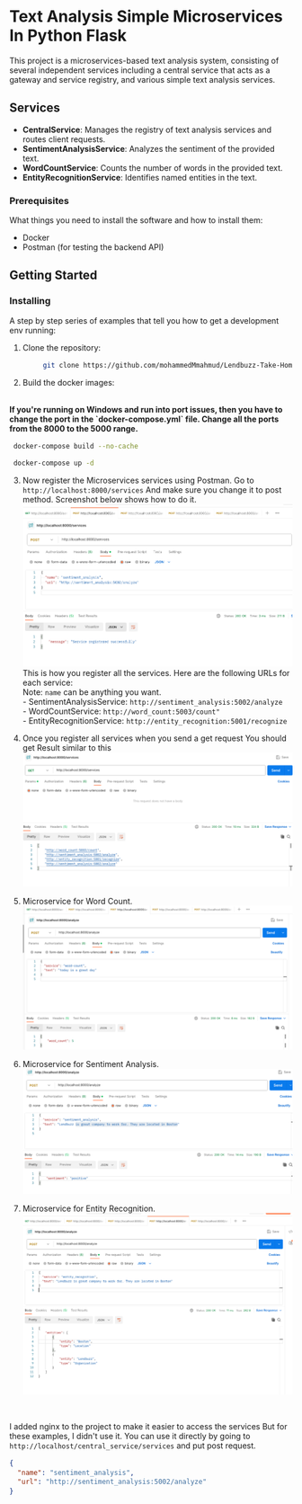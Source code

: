 # Text Analysis Simple Microservices In Python Flask 

This project is a microservices-based text analysis system, consisting of several independent services including a central service that acts as a gateway and service registry, and various simple text analysis services.

## Services

- **CentralService**: Manages the registry of text analysis services and routes client requests.
- **SentimentAnalysisService**: Analyzes the sentiment of the provided text.
- **WordCountService**: Counts the number of words in the provided text.
- **EntityRecognitionService**: Identifies named entities in the text.



### Prerequisites

What things you need to install the software and how to install them:

- Docker
- Postman (for testing the backend API)


## Getting Started
### Installing

A step by step series of examples that tell you how to get a development env running:

1. Clone the repository:

   ```bash
        git clone https://github.com/mohammedMmahmud/Lendbuzz-Take-Home-Test.git
    ```

2. Build the docker images:
<br>
<b>If you're running on Windows and run into port issues, then you have to change the port in the `docker-compose.yml` file. Change all the ports from the 8000 to the 5000 range.</b>

   ```bash
    docker-compose build --no-cache
   ```
   ```bash
    docker-compose up -d 
   ```  

3. Now register the Microservices services using Postman. Go to `http://localhost:8000/services` And make sure you change it to post method. Screenshot below shows how to do it.
     ![alt text](screenshots/post.png "Register")
     <br>
     This is how you register all the services. Here are the following URLs for each service:
     <br>
     Note: `name` can be anything you want. 
        <br>
        - SentimentAnalysisService: `http://sentiment_analysis:5002/analyze`
        <br>
        - WordCountService: `http://word_count:5003/count"`
        <br>
        - EntityRecognitionService: `http://entity_recognition:5001/recognize`


4. Once you register all services when you send a get request You should get Result similar to this 
![alt text](screenshots/get.png "get")

5. Microservice for Word Count. 
![alt text](screenshots/word-count.png "word-count")

6. Microservice for Sentiment Analysis. 
![alt text](screenshots/sentiment_analysis.png "sentiment_analysis")

7. Microservice for Entity Recognition. 
![alt text](screenshots/entity_recognition.png "entity_recognition")


<br>

I added nginx to the project to make it easier to access the services But for these examples, I didn't use it. You can use it directly by going to `http://localhost/central_service/services` and put post request.

```json
{
  "name": "sentiment_analysis",
  "url": "http://sentiment_analysis:5002/analyze"
}
```
